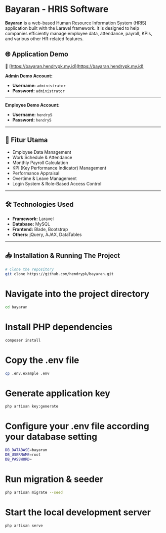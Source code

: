 # Bayaran - HRIS Software

**Bayaran** is a web-based Human Resource Information System (HRIS) application built with the Laravel framework. It is designed to help companies efficiently manage employee data, attendance, payroll, KPIs, and various other HR-related features.

## 🌐 Application Demo

🔗 [https://bayaran.hendrypk.my.id](https://bayaran.hendrypk.my.id)

**Admin Demo Account:**
- **Username:** `administrator`
- **Password:** `administrator`

---

**Employee Demo Account:**
- **Username:** `hendry5`
- **Password:** `hendry5`

---

## 🚀 Fitur Utama
- Employee Data Management
- Work Schedule & Attendance
- Monthly Payroll Calculation
- KPI (Key Performance Indicator) Management
- Performance Appraisal
- Overtime & Leave Management
- Login System & Role-Based Access Control

---

## 🛠️ Technologies Used

- **Framework:** Laravel
- **Database:** MySQL
- **Frontend:** Blade, Bootstrap
- **Others:** jQuery, AJAX, DataTables

---

## 📥 Installation & Running The Project

```bash
# Clone the repository
git clone https://github.com/hendrypk/bayaran.git
```

# Navigate into the project directory
```bash
cd bayaran
```
# Install PHP dependencies
```bash
composer install
```

# Copy the .env file
```bash
cp .env.example .env
```
# Generate application key
```bash
php artisan key:generate
```
# Configure your .env file according your database setting
```bash
DB_DATABASE=bayaran
DB_USERNAME=root
DB_PASSWORD=
```

# Run migration & seeder
```bash
php artisan migrate --seed
```
# Start the local development server
```bash
php artisan serve
```